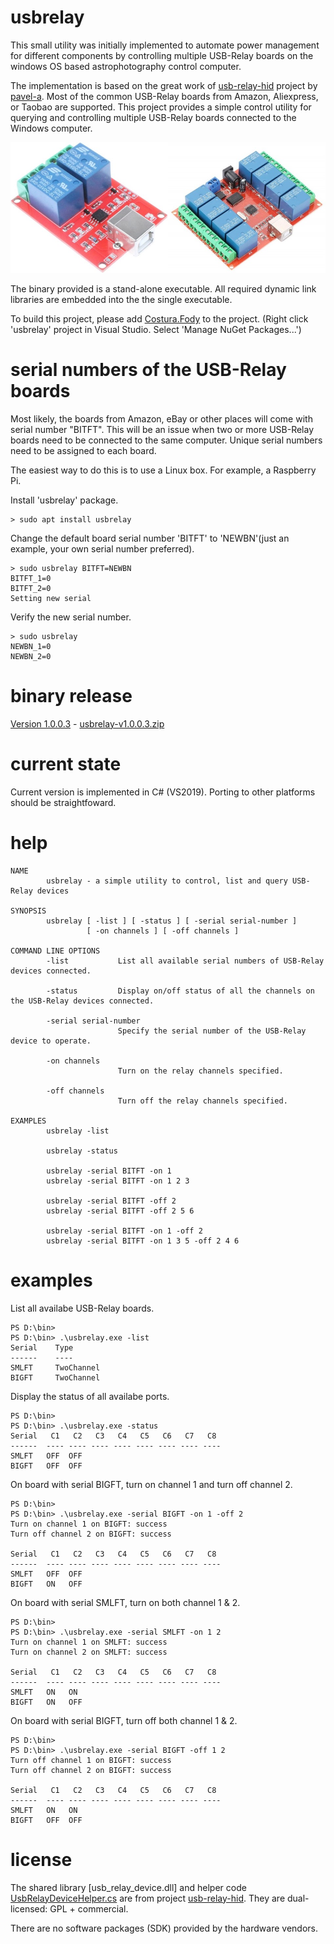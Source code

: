 # usbrelay

This small utility was initially implemented to automate power management for different components by controlling multiple USB-Relay boards on the windows OS based astrophotography control computer. 

The implementation is based on the great work of [usb-relay-hid](https://github.com/pavel-a/usb-relay-hid) project by [pavel-a](https://github.com/pavel-a). Most of the common USB-Relay boards from Amazon, Aliexpress, or Taobao are supported. This project provides a simple control utility for querying and controlling multiple USB-Relay boards connected to the Windows computer.

![2-Channel & 8-Channel USB-Relay Boards](https://github.com/mxcoppell/usbrelay/blob/master/images/usbrelay-boards.jpg?raw=true)

The binary provided is a stand-alone executable. All required dynamic link libraries are embedded into the the single executable. 

To build this project, please add [Costura.Fody](https://github.com/Fody/Costura) to the project. (Right click 'usbrelay' project in Visual Studio. Select 'Manage NuGet Packages...')

# serial numbers of the USB-Relay boards

Most likely, the boards from Amazon, eBay or other places will come with serial number "BITFT". This will be an issue when two or more USB-Relay boards need to be connected to the same computer. Unique serial numbers need to be assigned to each board.

The easiest way to do this is to use a Linux box. For example, a Raspberry Pi. 

Install 'usbrelay' package.
```
> sudo apt install usbrelay
```

Change the default board serial number 'BITFT' to 'NEWBN'(just an example, your own serial number preferred).
```
> sudo usbrelay BITFT=NEWBN
BITFT_1=0
BITFT_2=0
Setting new serial
```

Verify the new serial number.
```
> sudo usbrelay
NEWBN_1=0
NEWBN_2=0
```

# binary release

[Version 1.0.0.3](https://github.com/mxcoppell/usbrelay/releases/tag/1.0.0.3) - [usbrelay-v1.0.0.3.zip](https://github.com/mxcoppell/usbrelay/releases/download/1.0.0.3/usbrelay-v1.0.0.3.zip)

# current state

Current version is implemented in C# (VS2019). Porting to other platforms should be straightfoward. 

# help

```
NAME
        usbrelay - a simple utility to control, list and query USB-Relay devices

SYNOPSIS
        usbrelay [ -list ] [ -status ] [ -serial serial-number ]
                 [ -on channels ] [ -off channels ]

COMMAND LINE OPTIONS
        -list           List all available serial numbers of USB-Relay devices connected.

        -status         Display on/off status of all the channels on the USB-Relay devices connected.

        -serial serial-number
                        Specify the serial number of the USB-Relay device to operate.

        -on channels
                        Turn on the relay channels specified.

        -off channels
                        Turn off the relay channels specified.

EXAMPLES
        usbrelay -list

        usbrelay -status

        usbrelay -serial BITFT -on 1
        usbrelay -serial BITFT -on 1 2 3

        usbrelay -serial BITFT -off 2
        usbrelay -serial BITFT -off 2 5 6

        usbrelay -serial BITFT -on 1 -off 2
        usbrelay -serial BITFT -on 1 3 5 -off 2 4 6
```

# examples

List all availabe USB-Relay boards.
```
PS D:\bin>
PS D:\bin> .\usbrelay.exe -list
Serial    Type
------    ----
SMLFT     TwoChannel
BIGFT     TwoChannel
```

Display the status of all availabe ports.
```
PS D:\bin>
PS D:\bin> .\usbrelay.exe -status
Serial   C1   C2   C3   C4   C5   C6   C7   C8
------  ---- ---- ---- ---- ---- ---- ---- ----
SMLFT   OFF  OFF
BIGFT   OFF  OFF
```

On board with serial BIGFT, turn on channel 1 and turn off channel 2.
```
PS D:\bin>
PS D:\bin> .\usbrelay.exe -serial BIGFT -on 1 -off 2
Turn on channel 1 on BIGFT: success
Turn off channel 2 on BIGFT: success

Serial   C1   C2   C3   C4   C5   C6   C7   C8
------  ---- ---- ---- ---- ---- ---- ---- ----
SMLFT   OFF  OFF
BIGFT   ON   OFF
```

On board with serial SMLFT, turn on both channel 1 & 2.
```
PS D:\bin>
PS D:\bin> .\usbrelay.exe -serial SMLFT -on 1 2
Turn on channel 1 on SMLFT: success
Turn on channel 2 on SMLFT: success

Serial   C1   C2   C3   C4   C5   C6   C7   C8
------  ---- ---- ---- ---- ---- ---- ---- ----
SMLFT   ON   ON
BIGFT   ON   OFF
```

On board with serial BIGFT, turn off both channel 1 & 2.
```
PS D:\bin>
PS D:\bin> .\usbrelay.exe -serial BIGFT -off 1 2
Turn off channel 1 on BIGFT: success
Turn off channel 2 on BIGFT: success

Serial   C1   C2   C3   C4   C5   C6   C7   C8
------  ---- ---- ---- ---- ---- ---- ---- ----
SMLFT   ON   ON
BIGFT   OFF  OFF
```

# license

The shared library [usb_relay_device.dll] and helper code [UsbRelayDeviceHelper.cs](https://github.com/mxcoppell/usbrelay/blob/master/usbrelay/UsbRelayDeviceHelper.cs) are from project [usb-relay-hid](https://github.com/pavel-a/usb-relay-hid). They are dual-licensed: GPL + commercial.

There are no software packages (SDK) provided by the hardware vendors.

